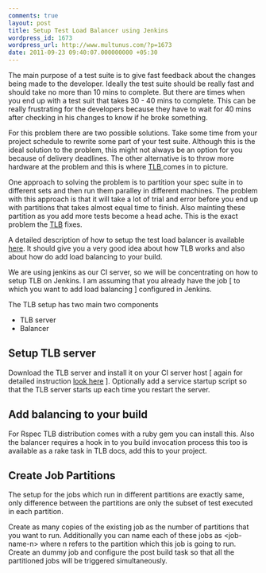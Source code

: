 ```yaml
---
comments: true
layout: post
title: Setup Test Load Balancer using Jenkins
wordpress_id: 1673
wordpress_url: http://www.multunus.com/?p=1673
date: 2011-09-23 09:40:07.000000000 +05:30
---
```

The main purpose of a test suite is to give fast feedback about the changes being made to the developer. Ideally the test suite should be really fast and should take no more than 10 mins to complete. But there are times when you end up with a test suit that takes 30 - 40 mins to complete. This can be really frustrating for the developers because they have to wait for 40 mins after checking in his changes to know if he broke something.

For this problem there are two possible solutions. Take some time from your project schedule to rewrite some part of your test suite. Although this is the ideal solution to the problem, this might not always be an option for you because of delivery deadlines. The other alternative is to throw more hardware at the problem and this is where <a href="http://test-load-balancer.github.com/">TLB </a>comes in to picture.

One approach to solving the problem is to partition your spec suite in to different sets and then run them paralley in different machines. The problem with this approach is that it will take a lot of trial and error before you end up with partitions that takes almost equal time to finish. Also mainting these partition as you add more tests become a head ache. This is the exact problem the <a href="http://test-load-balancer.github.com/">TLB</a> fixes.

A detailed description of how to setup the test load balancer is available <a href="http://test-load-balancer.github.com/doc-0_3_2/getting_started_with_tlb.html">here</a>. It should give you a very good idea about how TLB works and also about how do add load balancing to your build.

We are using jenkins as our CI server, so we will be concentrating on how to setup TLB on Jenkins. I am assuming that you already have the job [ to which you want to add load balancing ] configured in Jenkins.

The TLB setup has two main two components
<div>
<ul>
	<li>TLB server</li>
	<li>Balancer</li>
</ul>
</div>
<h2>Setup TLB server</h2>
Download the TLB server and install it on your CI server host [ again for detailed instruction <a href="http://test-load-balancer.github.com/doc-0_3_2/getting_started_with_tlb.html">look here</a> ]. Optionally add a service startup script so that the TLB server starts up each time you restart the server.
<h2>Add balancing to your build</h2>
For Rspec TLB distribution comes with a ruby gem you can install this. Also the balancer requires a hook in to you build invocation process this too is available as a rake task in TLB docs, add this to your project.
<h2>Create Job Partitions</h2>
The setup for the jobs which run in different partitions are exactly same, only difference between the partitions are only the subset of test executed in each partition.

Create as many copies of the existing job as the number of partitions that you want to run. Additionally you can name each of these jobs as &lt;job-name-n&gt; where n refers to the partition which this job is going to run. Create an dummy job and configure the post build task so that all the partitioned jobs will be triggered simultaneously.
